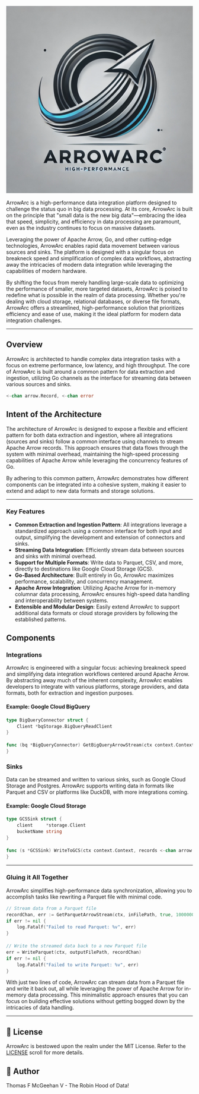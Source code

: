 ![Alt text](assets/images/ArrowArcLogo.png)

ArrowArc is a high-performance data integration platform designed to challenge the status quo in big data processing. At its core, ArrowArc is built on the principle that "small data is the new big data"—embracing the idea that speed, simplicity, and efficiency in data processing are paramount, even as the industry continues to focus on massive datasets.

Leveraging the power of Apache Arrow, Go, and other cutting-edge technologies, ArrowArc enables rapid data movement between various sources and sinks. The platform is designed with a singular focus on breakneck speed and simplification of complex data workflows, abstracting away the intricacies of modern data integration while leveraging the capabilities of modern hardware.

By shifting the focus from merely handling large-scale data to optimizing the performance of smaller, more targeted datasets, ArrowArc is poised to redefine what is possible in the realm of data processing. Whether you're dealing with cloud storage, relational databases, or diverse file formats, ArrowArc offers a streamlined, high-performance solution that prioritizes efficiency and ease of use, making it the ideal platform for modern data integration challenges.

---

## Overview

ArrowArc is architected to handle complex data integration tasks with a focus on extreme performance, low latency, and high throughput. The core of ArrowArc is built around a common pattern for data extraction and ingestion, utilizing Go channels as the interface for streaming data between various sources and sinks.

```go
<-chan arrow.Record, <-chan error
```

## Intent of the Architecture

The architecture of ArrowArc is designed to expose a flexible and efficient pattern for both data extraction and ingestion, where all integrations (sources and sinks) follow a common interface using channels to stream Apache Arrow records. This approach ensures that data flows through the system with minimal overhead, maintaining the high-speed processing capabilities of Apache Arrow while leveraging the concurrency features of Go.

By adhering to this common pattern, ArrowArc demonstrates how different components can be integrated into a cohesive system, making it easier to extend and adapt to new data formats and storage solutions.

---

### Key Features

- **Common Extraction and Ingestion Pattern**: All integrations leverage a standardized approach using a common interface for both input and output, simplifying the development and extension of connectors and sinks.
- **Streaming Data Integration**: Efficiently stream data between sources and sinks with minimal overhead.
- **Support for Multiple Formats**: Write data to Parquet, CSV, and more, directly to destinations like Google Cloud Storage (GCS).
- **Go-Based Architecture**: Built entirely in Go, ArrowArc maximizes performance, scalability, and concurrency management.
- **Apache Arrow Integration**: Utilizing Apache Arrow for in-memory columnar data processing, ArrowArc ensures high-speed data handling and interoperability between systems.
- **Extensible and Modular Design**: Easily extend ArrowArc to support additional data formats or cloud storage providers by following the established patterns.

## Components

### Integrations

ArrowArc is engineered with a singular focus: achieving breakneck speed and simplifying data integration workflows centered around Apache Arrow. By abstracting away much of the inherent complexity, ArrowArc enables developers to integrate with various platforms, storage providers, and data formats, both for extraction and ingestion purposes.

#### Example: Google Cloud BigQuery

```go
type BigQueryConnector struct {
    Client *bqStorage.BigQueryReadClient
}

func (bq *BigQueryConnector) GetBigQueryArrowStream(ctx context.Context, projectID string, datasetID string, tableID string, format string) (<-chan arrow.Record, error) {
}
```

### Sinks

Data can be streamed and written to various sinks, such as Google Cloud Storage and Postgres. ArrowArc supports writing data in formats like Parquet and CSV or platforms like DuckDB, with more integrations coming.

#### Example: Google Cloud Storage

```go
type GCSSink struct {
    client     *storage.Client
    bucketName string
}

func (s *GCSSink) WriteToGCS(ctx context.Context, records <-chan arrow.Record, filePath string, format FileFormat, delimiter ...rune) error {
}
```

---

### Gluing it All Together

ArrowArc simplifies high-performance data synchronization, allowing you to accomplish tasks like rewriting a Parquet file with minimal code.

```go
// Stream data from a Parquet file
recordChan, err := GetParquetArrowStream(ctx, inFilePath, true, 1000000)
if err != nil {
    log.Fatalf("Failed to read Parquet: %v", err)
}

// Write the streamed data back to a new Parquet file
err = WriteParquet(ctx, outputFilePath, recordChan)
if err != nil {
    log.Fatalf("Failed to write Parquet: %v", err)
}
```

With just two lines of code, ArrowArc can stream data from a Parquet file and write it back out, all while leveraging the power of Apache Arrow for in-memory data processing. This minimalistic approach ensures that you can focus on building effective solutions without getting bogged down by the intricacies of data handling.

---

## :page_facing_up: License

ArrowArc is bestowed upon the realm under the MIT License. Refer to the [LICENSE](./LICENSE) scroll for more details.

## :bow_and_arrow: Author

Thomas F McGeehan V - The Robin Hood of Data!
